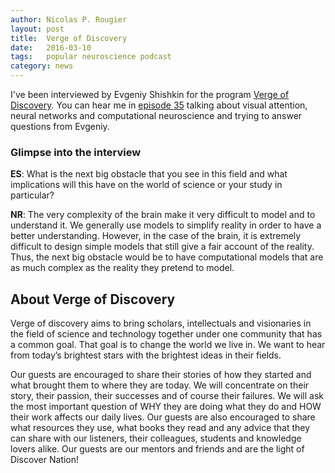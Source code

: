 ```yaml
---
author: Nicolas P. Rougier
layout: post
title:  Verge of Discovery
date:   2016-03-10
tags:   popular neuroscience podcast
category: news
---
```


I've been interviewed by Evgeniy Shishkin for the program
[Verge of Discovery]. You can hear me in [episode 35] talking about visual
attention, neural networks and computational neuroscience and trying to answer
questions from Evgeniy.

### Glimpse into the interview

**ES**: What is the next big obstacle that you see in this field and what
implications will this have on the world of science or your study in
particular?

**NR**: The very complexity of the brain make it very difficult to model and to
understand it. We generally use models to simplify reality in order to have a
better understanding. However, in the case of the brain, it is extremely
difficult to design simple models that still give a fair account of the
reality. Thus, the next big obstacle would be to have computational models that
are as much complex as the reality they pretend to model.

[Verge of Discovery]: http://www.vergeofdiscovery.com/home/
[episode 35]: http://www.vergeofdiscovery.com/035-rougier/


## About Verge of Discovery

Verge of discovery aims to bring scholars, intellectuals and visionaries in the
field of science and technology together under one community that has a common
goal. That goal is to change the world we live in.  We want to hear from
today’s brightest stars with the brightest ideas in their fields.

Our guests are encouraged to share their stories of how they started and what
brought them to where they are today.  We will concentrate on their story,
their passion, their successes and of course their failures.  We will ask the
most important question of WHY they are doing what they do and HOW their work
affects our daily lives.  Our guests are also encouraged to share what
resources they use, what books they read and any advice that they can share
with our listeners, their colleagues, students and knowledge lovers alike.  Our
guests are our mentors and friends and are the light of Discover Nation!

